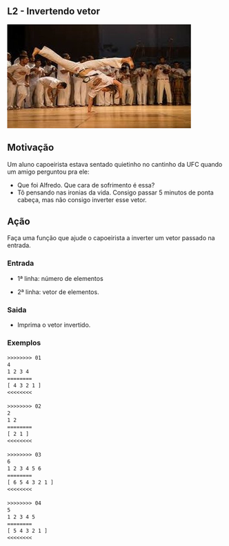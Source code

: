 ## L2 - Invertendo vetor


![](cover.jpg)

## Motivação

Um aluno capoeirista estava sentado quietinho no cantinho da UFC quando um amigo perguntou pra ele:

*   Que foi Alfredo. Que cara de sofrimento é essa?
*   Tô pensando nas ironias da vida. Consigo passar 5 minutos de ponta cabeça, mas não consigo inverter esse vetor.

## Ação

Faça uma função que ajude o capoeirista a inverter um vetor passado na entrada.

### Entrada

*   1ª linha: número de elementos

*   2ª linha: vetor de elementos.

### Saida

*   Imprima o vetor invertido.

### Exemplos

``` 
>>>>>>>> 01
4
1 2 3 4
========
[ 4 3 2 1 ]
<<<<<<<<

>>>>>>>> 02
2
1 2
========
[ 2 1 ]
<<<<<<<<

>>>>>>>> 03
6
1 2 3 4 5 6
========
[ 6 5 4 3 2 1 ]
<<<<<<<<

>>>>>>>> 04
5
1 2 3 4 5
========
[ 5 4 3 2 1 ]
<<<<<<<<
```

